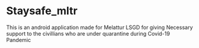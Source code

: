 # Staysafe_mltr
This is an android application made for Melattur LSGD for giving Necessary support to the civillians who are under quarantine during Covid-19 Pandemic
